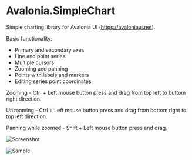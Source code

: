 # Avalonia.SimpleChart

Simple charting library for Avalonia UI (https://avaloniaui.net).

Basic functionality:
* Primary and secondary axes
* Line and point series
* Multiple cursors
* Zooming and panning
* Points with labels and markers
* Editing series point coordinates

Zooming - Ctrl + Left mouse button press and drag from top left to buttom right direction.

Unzooming - Ctrl + Left mouse button press and drag from bottom right to top left direction.

Panning while zoomed - Shift + Left mouse button press and drag.

![Screenshot](https://github.com/ivanov-pavel/Avalonia.SimpleChart/tree/main/Avalonia.SimpleChart.Sample/Documents/Screenshot.png)

![Sample](https://github.com/ivanov-pavel/Avalonia.SimpleChart/tree/main/Avalonia.SimpleChart.Sample/Documents/Sample.gif)
